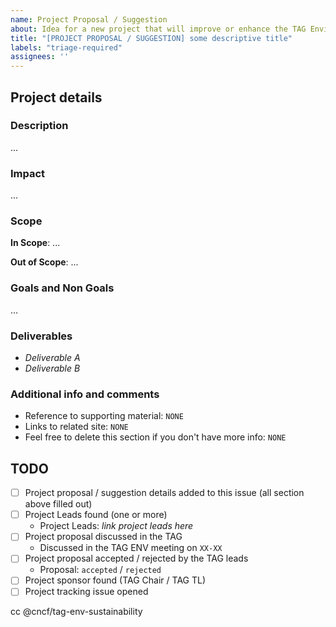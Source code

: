 ```yaml
---
name: Project Proposal / Suggestion
about: Idea for a new project that will improve or enhance the TAG Environmental Sustainability (If you want to implement the idea personally, name it "Proposal" if NOT call it "Suggestion").
title: "[PROJECT PROPOSAL / SUGGESTION] some descriptive title"
labels: "triage-required"
assignees: ''
---
```


<!-- Thank you for opening this proposal! If you personally want to lead the project, call it a "proposal", IF NOT, call it a "suggestion". If you want to lead the project, it is much more likely that the proposal will be accepted! -->

## Project details

### Description
<!-- describe your idea here -->

...

### Impact
<!-- Describe your hopes for how this would reduce risk for the cloud native ecosystem. Who will this help? How will it help them? -->

...

### Scope

**In Scope**: ...

**Out of Scope**: ...

### Goals and Non Goals

...

### Deliverables
<!-- What artifacts are created to complete this project? Blogs, whitepaper, documentation, video, in person meeting, etc. -->

- *Deliverable A*
- *Deliverable B*

### Additional info and comments

- Reference to supporting material: `NONE`
- Links to related site: `NONE`
- Feel free to delete this section if you don't have more info: `NONE`

## TODO

- [ ] Project proposal / suggestion details added to this issue (all section above filled out)
- [ ] Project Leads found (one or more)
  - Project Leads: *link project leads here*
- [ ] Project proposal discussed in the TAG
  - Discussed in the TAG ENV meeting on `XX-XX`
- [ ] Project proposal accepted / rejected by the TAG leads
  - Proposal: `accepted` / `rejected`
- [ ] Project sponsor found (TAG Chair / TAG TL)
- [ ] Project tracking issue opened

cc @cncf/tag-env-sustainability
